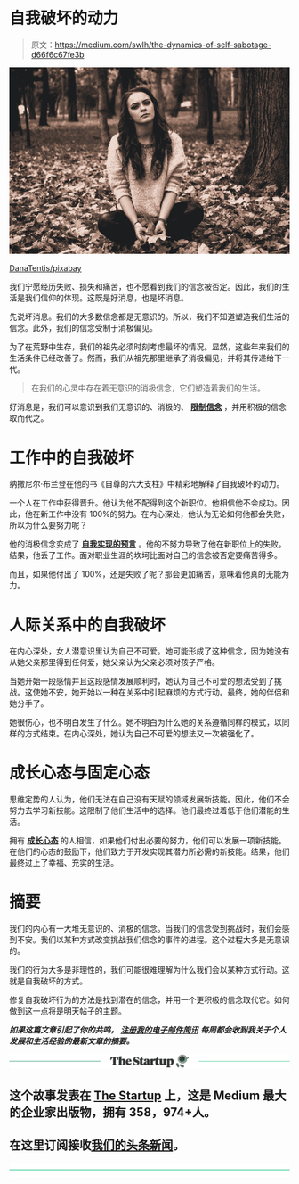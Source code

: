 # 自我破坏的动力

> 原文：<https://medium.com/swlh/the-dynamics-of-self-sabotage-d66f6c67fe3b>

![](img/dd23da9b6fa2c386cb4375522aef8b92.png)

[DanaTentis/pixabay](https://pixabay.com/en/sad-girl-sadness-broken-heart-2042536/)

我们宁愿经历失败、损失和痛苦，也不愿看到我们的信念被否定。因此，我们的生活是我们信仰的体现。这既是好消息，也是坏消息。

先说坏消息。我们的大多数信念都是无意识的。所以，我们不知道塑造我们生活的信念。此外，我们的信念受制于消极偏见。

为了在荒野中生存，我们的祖先必须时刻考虑最坏的情况。显然，这些年来我们的生活条件已经改善了。然而，我们从祖先那里继承了消极偏见，并将其传递给下一代。

> 在我们的心灵中存在着无意识的消极信念，它们塑造着我们的生活。

好消息是，我们可以意识到我们无意识的、消极的、 [**限制信念**](https://ideavisionaction.com/personal-development/whats-holding-you-back-from-realizing-your-most-ambitious-goals/) ，并用积极的信念取而代之。

# 工作中的自我破坏

纳撒尼尔·布兰登在他的书《自尊的六大支柱》中精彩地解释了自我破坏的动力。

一个人在工作中获得晋升。他认为他不配得到这个新职位。他相信他不会成功。因此，他在新工作中没有 100%的努力。在内心深处，他认为无论如何他都会失败，所以为什么要努力呢？

他的消极信念变成了 [**自我实现的预言**](https://ideavisionaction.com/personal-development/law-of-attraction-or-self-fulfilling-prophecy/) 。他的不努力导致了他在新职位上的失败。结果，他丢了工作。面对职业生涯的坎坷比面对自己的信念被否定要痛苦得多。

而且，如果他付出了 100%，还是失败了呢？那会更加痛苦，意味着他真的无能为力。

# 人际关系中的自我破坏

在内心深处，女人潜意识里认为自己不可爱。她可能形成了这种信念，因为她没有从她父亲那里得到任何爱，她父亲认为父亲必须对孩子严格。

当她开始一段感情并且这段感情发展顺利时，她认为自己不可爱的想法受到了挑战。这使她不安，她开始以一种在关系中引起麻烦的方式行动。最终，她的伴侣和她分手了。

她很伤心，也不明白发生了什么。她不明白为什么她的关系遵循同样的模式，以同样的方式结束。在内心深处，她认为自己不可爱的想法又一次被强化了。

# 成长心态与固定心态

思维定势的人认为，他们无法在自己没有天赋的领域发展新技能。因此，他们不会努力去学习新技能。这限制了他们生活中的选择。他们最终过着低于他们潜能的生活。

拥有 [**成长心态**](https://ideavisionaction.com/personal-development/a-simple-shift-in-mindset-can-change-your-life/) 的人相信，如果他们付出必要的努力，他们可以发展一项新技能。在他们的心态的鼓励下，他们致力于开发实现其潜力所必需的新技能。结果，他们最终过上了幸福、充实的生活。

# 摘要

我们的内心有一大堆无意识的、消极的信念。当我们的信念受到挑战时，我们会感到不安。我们以某种方式改变挑战我们信念的事件的进程。这个过程大多是无意识的。

我们的行为大多是非理性的，我们可能很难理解为什么我们会以某种方式行动。这就是自我破坏的方式。

修复自我破坏行为的方法是找到潜在的信念，并用一个更积极的信念取代它。如何做到这一点将是明天帖子的主题。

***如果这篇文章引起了你的共鸣，*** [***注册我的电子邮件简讯***](https://ideavisionaction.com/email-newsletter/) ***每周都会收到我关于个人发展和生活经验的最新文章的摘要。***

[![](img/308a8d84fb9b2fab43d66c117fcc4bb4.png)](https://medium.com/swlh)

## 这个故事发表在 [The Startup](https://medium.com/swlh) 上，这是 Medium 最大的企业家出版物，拥有 358，974+人。

## 在这里订阅接收[我们的头条新闻](http://growthsupply.com/the-startup-newsletter/)。

[![](img/b0164736ea17a63403e660de5dedf91a.png)](https://medium.com/swlh)